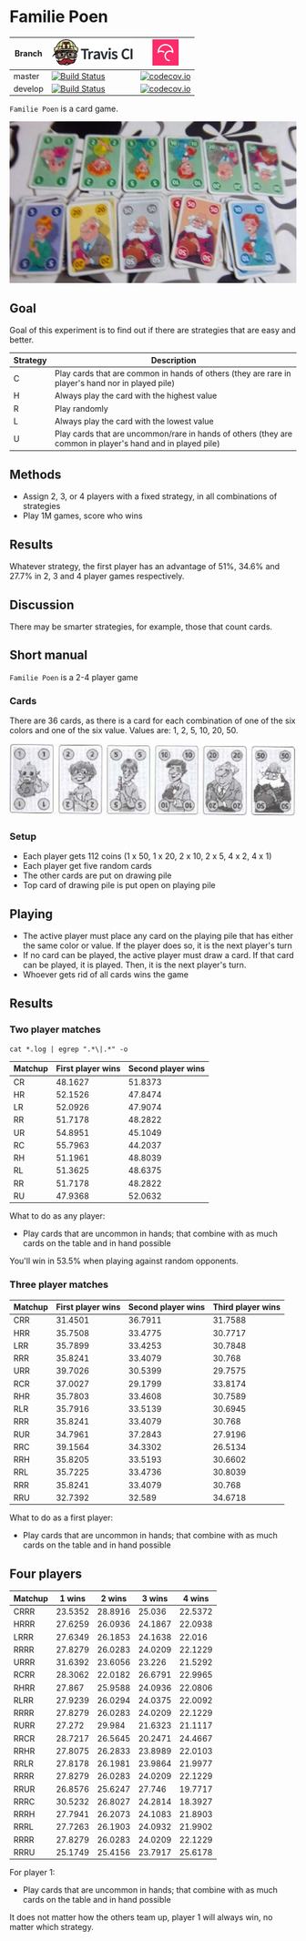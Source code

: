 # Familie Poen

Branch|[![Travis CI logo](TravisCI.png)](https://travis-ci.org)|[![Codecov logo](Codecov.png)](https://www.codecov.io)
---|---|---
master|[![Build Status](https://travis-ci.org/richelbilderbeek/familie_poen.svg?branch=master)](https://travis-ci.org/richelbilderbeek/familie_poen) | [![codecov.io](https://codecov.io/github/richelbilderbeek/familie_poen/coverage.svg?branch=master)](https://codecov.io/github/richelbilderbeek/familie_poen?branch=master)
develop|[![Build Status](https://travis-ci.org/richelbilderbeek/familie_poen.svg?branch=develop)](https://travis-ci.org/richelbilderbeek/familie_poen) | [![codecov.io](https://codecov.io/github/richelbilderbeek/familie_poen/coverage.svg?branch=develop)](https://codecov.io/github/richelbilderbeek/familie_poen?branch=develop)

`Familie Poen` is a card game.

![Cards](Cards.jpg)

## Goal

Goal of this experiment is to find out if there are strategies
that are easy and better.

Strategy|Description
---|---
C|Play cards that are common in hands of others (they are rare in player's hand nor in played pile) 
H|Always play the card with the highest value
R|Play randomly
L|Always play the card with the lowest value
U|Play cards that are uncommon/rare in hands of others (they are common in player's hand and in played pile) 

## Methods

  * Assign 2, 3, or 4 players with a fixed strategy, in all combinations
    of strategies
  * Play 1M games, score who wins

## Results

Whatever strategy, the first player has an advantage of
51%, 34.6% and 27.7% in 2, 3 and 4 player games respectively.

## Discussion

There may be smarter strategies, for example, those that
count cards.

## Short manual

`Familie Poen` is a 2-4 player game

### Cards

There are 36 cards, as there is a card for
each combination of one of the six colors and one of the six value.
Values are: 1, 2, 5, 10, 20, 50.

![Cards](Cards.png)

### Setup

 * Each player gets 112 coins (1 x 50, 1 x 20, 2 x 10, 2 x 5, 4 x 2, 4 x 1)
 * Each player get five random cards
 * The other cards are put on drawing pile
 * Top card of drawing pile is put open on playing pile

## Playing

 * The active player must place any card on the playing
   pile that has either the same color or value. If
   the player does so, it is the next player's turn
 * If no card can be played, the active player must draw a card.
   If that card can be played, it is played. Then, it is
   the next player's turn.
 * Whoever gets rid of all cards wins the game

## Results

### Two player matches

```
cat *.log | egrep ".*\|.*" -o
```

Matchup|First player wins|Second player wins
---|---|---
CR|48.1627|51.8373
HR|52.1526|47.8474
LR|52.0926|47.9074
RR|51.7178|48.2822
UR|54.8951|45.1049
RC|55.7963|44.2037
RH|51.1961|48.8039
RL|51.3625|48.6375
RR|51.7178|48.2822
RU|47.9368|52.0632

What to do as any player:

 * Play cards that are uncommon in hands; 
   that combine with as much cards on the table and in hand possible

You'll win in 53.5% when playing against random opponents.

### Three player matches

Matchup|First player wins|Second player wins|Third player wins
---|---|---|---
CRR|31.4501|36.7911|31.7588
HRR|35.7508|33.4775|30.7717
LRR|35.7899|33.4253|30.7848
RRR|35.8241|33.4079|30.768
URR|39.7026|30.5399|29.7575
RCR|37.0027|29.1799|33.8174
RHR|35.7803|33.4608|30.7589
RLR|35.7916|33.5139|30.6945
RRR|35.8241|33.4079|30.768
RUR|34.7961|37.2843|27.9196
RRC|39.1564|34.3302|26.5134
RRH|35.8205|33.5193|30.6602
RRL|35.7225|33.4736|30.8039
RRR|35.8241|33.4079|30.768
RRU|32.7392|32.589|34.6718

What to do as a first player:
 * Play cards that are uncommon in hands; 
   that combine with as much cards on the table and in hand possible

## Four players

Matchup|1 wins|2 wins|3 wins|4 wins
---|---|---|---|---
CRRR|23.5352|28.8916|25.036|22.5372
HRRR|27.6259|26.0936|24.1867|22.0938
LRRR|27.6349|26.1853|24.1638|22.016
RRRR|27.8279|26.0283|24.0209|22.1229
URRR|31.6392|23.6056|23.226|21.5292
RCRR|28.3062|22.0182|26.6791|22.9965
RHRR|27.867|25.9588|24.0936|22.0806
RLRR|27.9239|26.0294|24.0375|22.0092
RRRR|27.8279|26.0283|24.0209|22.1229
RURR|27.272|29.984|21.6323|21.1117
RRCR|28.7217|26.5645|20.2471|24.4667
RRHR|27.8075|26.2833|23.8989|22.0103
RRLR|27.8178|26.1981|23.9864|21.9977
RRRR|27.8279|26.0283|24.0209|22.1229
RRUR|26.8576|25.6247|27.746|19.7717
RRRC|30.5232|26.8027|24.2814|18.3927
RRRH|27.7941|26.2073|24.1083|21.8903
RRRL|27.7263|26.1903|24.0932|21.9902
RRRR|27.8279|26.0283|24.0209|22.1229
RRRU|25.1749|25.4156|23.7917|25.6178

For player 1:
 * Play cards that are uncommon in hands; 
   that combine with as much cards on the table and in hand possible

It does not matter how the others team up, player 1 will always win,
no matter which strategy.



